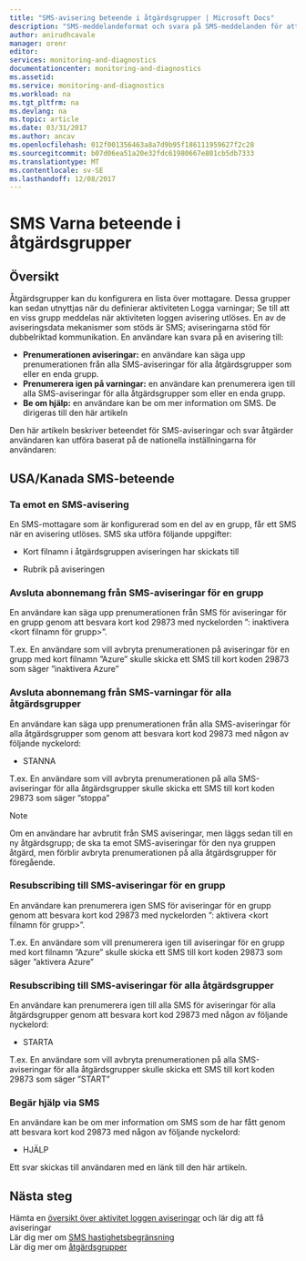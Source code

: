 ```yaml
---
title: "SMS-avisering beteende i åtgärdsgrupper | Microsoft Docs"
description: "SMS-meddelandeformat och svara på SMS-meddelanden för att avbryta prenumerationen, prenumerera igen eller be om hjälp."
author: anirudhcavale
manager: orenr
editor: 
services: monitoring-and-diagnostics
documentationcenter: monitoring-and-diagnostics
ms.assetid: 
ms.service: monitoring-and-diagnostics
ms.workload: na
ms.tgt_pltfrm: na
ms.devlang: na
ms.topic: article
ms.date: 03/31/2017
ms.author: ancav
ms.openlocfilehash: 012f001356463a8a7d9b95f186111959627f2c28
ms.sourcegitcommit: b07d06ea51a20e32fdc61980667e801cb5db7333
ms.translationtype: MT
ms.contentlocale: sv-SE
ms.lasthandoff: 12/08/2017
---
```

# <a name="sms-alert-behavior-in-action-groups"></a>SMS Varna beteende i åtgärdsgrupper
## <a name="overview"></a>Översikt ##
Åtgärdsgrupper kan du konfigurera en lista över mottagare. Dessa grupper kan sedan utnyttjas när du definierar aktiviteten Logga varningar; Se till att en viss grupp meddelas när aktiviteten loggen avisering utlöses. En av de aviseringsdata mekanismer som stöds är SMS; aviseringarna stöd för dubbelriktad kommunikation. En användare kan svara på en avisering till:

- **Prenumerationen aviseringar:** en användare kan säga upp prenumerationen från alla SMS-aviseringar för alla åtgärdsgrupper som eller en enda grupp.  
- **Prenumerera igen på varningar:** en användare kan prenumerera igen till alla SMS-aviseringar för alla åtgärdsgrupper som eller en enda grupp.  
- **Be om hjälp:** en användare kan be om mer information om SMS. De dirigeras till den här artikeln

Den här artikeln beskriver beteendet för SMS-aviseringar och svar åtgärder användaren kan utföra baserat på de nationella inställningarna för användaren:

## <a name="usacanada-sms-behavior"></a>USA/Kanada SMS-beteende
### <a name="receiving-an-sms-alert"></a>Ta emot en SMS-avisering
En SMS-mottagare som är konfigurerad som en del av en grupp, får ett SMS när en avisering utlöses. SMS ska utföra följande uppgifter:
* Kort filnamn i åtgärdsgruppen aviseringen har skickats till
- Rubrik på aviseringen

### <a name="unsubscribing-from-sms-alerts-for-one-action-group"></a>Avsluta abonnemang från SMS-aviseringar för en grupp
En användare kan säga upp prenumerationen från SMS för aviseringar för en grupp genom att besvara kort kod 29873 med nyckelorden ”: inaktivera &lt;kort filnamn för grupp&gt;”.

T.ex. En användare som vill avbryta prenumerationen på aviseringar för en grupp med kort filnamn ”Azure” skulle skicka ett SMS till kort koden 29873 som säger ”inaktivera Azure”

### <a name="unsubscribing-from-sms-alerts-for-all-action-groups"></a>Avsluta abonnemang från SMS-varningar för alla åtgärdsgrupper
En användare kan säga upp prenumerationen från alla SMS-aviseringar för alla åtgärdsgrupper som genom att besvara kort kod 29873 med någon av följande nyckelord:
* STANNA

T.ex. En användare som vill avbryta prenumerationen på alla SMS-aviseringar för alla åtgärdsgrupper skulle skicka ett SMS till kort koden 29873 som säger ”stoppa”

>[!NOTE]
>Om en användare har avbrutit från SMS aviseringar, men läggs sedan till en ny åtgärdsgrupp; de ska ta emot SMS-aviseringar för den nya gruppen åtgärd, men förblir avbryta prenumerationen på alla åtgärdsgrupper för föregående.
>
>

### <a name="resubscribing-to-sms-alerts-for-one-action-group"></a>Resubscribing till SMS-aviseringar för en grupp
En användare kan prenumerera igen SMS för aviseringar för en grupp genom att besvara kort kod 29873 med nyckelorden ”: aktivera &lt;kort filnamn för grupp&gt;”.

T.ex. En användare som vill prenumerera igen till aviseringar för en grupp med kort filnamn ”Azure” skulle skicka ett SMS till kort koden 29873 som säger ”aktivera Azure”

### <a name="resubscribing-to-sms-alerts-for-all-action-groups"></a>Resubscribing till SMS-aviseringar för alla åtgärdsgrupper
En användare kan prenumerera igen till alla SMS för aviseringar för alla åtgärdsgrupper genom att besvara kort kod 29873 med någon av följande nyckelord:

* STARTA

T.ex. En användare som vill avbryta prenumerationen på alla SMS-aviseringar för alla åtgärdsgrupper skulle skicka ett SMS till kort koden 29873 som säger ”START”

### <a name="requesting-help-via-sms"></a>Begär hjälp via SMS
En användare kan be om mer information om SMS som de har fått genom att besvara kort kod 29873 med någon av följande nyckelord:
* HJÄLP

Ett svar skickas till användaren med en länk till den här artikeln.

## <a name="next-steps"></a>Nästa steg
Hämta en [översikt över aktivitet loggen aviseringar](monitoring-overview-alerts.md) och lär dig att få aviseringar  
Lär dig mer om [SMS hastighetsbegränsning](monitoring-alerts-rate-limiting.md)  
Lär dig mer om [åtgärdsgrupper](monitoring-action-groups.md)
